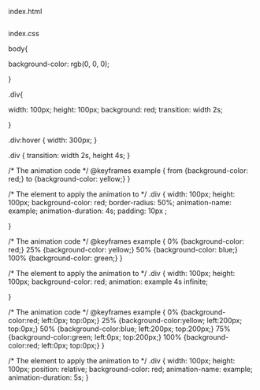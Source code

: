 index.html

<!DOCTYPE html>
<html lang="PT-br">
<head>
    <meta charset="UTF-8">
    <meta name="viewport" content="width=device-width, initial-scale=1.0">
    <title>carros</title>
<link rel="stylesheet" href="css/index.css">

</head>
<body>
    
<center>
<img src="dvdd.png" alt=""  class="div">
</center>








</body>
</html>




index.css

body{

background-color: rgb(0, 0, 0);

}





.div{
  
  width: 100px;
  height: 100px;
  background: red;
  transition: width 2s;


}





.div:hover {
    width: 300px;
  }


  .div {
    transition: width 2s, height 4s;
  }
  



  /* The animation code */
@keyframes example {
  from {background-color: red;}
  to {background-color: yellow;}
}

/* The element to apply the animation to */
.div {
  width: 100px;
  height: 100px;
  background-color: red;
  border-radius: 50%;
  animation-name: example;
  animation-duration: 4s;
  padding: 10px ;

}

/* The animation code */
@keyframes example {
  0%   {background-color: red;}
  25%  {background-color: yellow;}
  50%  {background-color: blue;}
  100% {background-color: green;}
}

/* The element to apply the animation to */
.div {
  width: 100px;
  height: 100px;
  background-color: red;
  animation: example 4s infinite;

}



/* The animation code */
@keyframes example {
  0%   {background-color:red; left:0px; top:0px;}
  25%  {background-color:yellow; left:200px; top:0px;}
  50%  {background-color:blue; left:200px; top:200px;}
  75%  {background-color:green; left:0px; top:200px;}
  100% {background-color:red; left:0px; top:0px;}
}

/* The element to apply the animation to */
.div {
  width: 100px;
  height: 100px;
  position: relative;
  background-color: red;
  animation-name: example;
  animation-duration: 5s;
}
